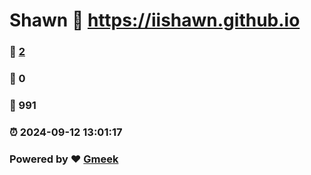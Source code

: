 # Shawn :link: https://iishawn.github.io 
### :page_facing_up: [2](https://iishawn.github.io/tag.html) 
### :speech_balloon: 0 
### :hibiscus: 991 
### :alarm_clock: 2024-09-12 13:01:17 
### Powered by :heart: [Gmeek](https://github.com/Meekdai/Gmeek)
